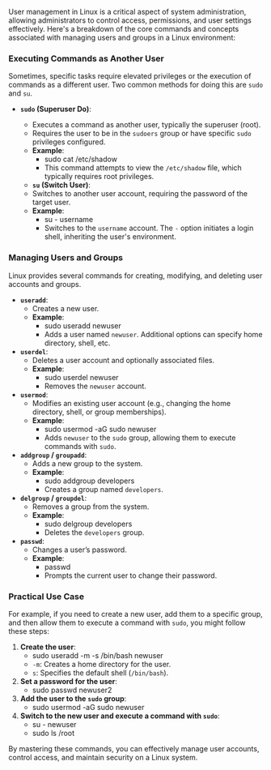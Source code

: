 User management in Linux is a critical aspect of system administration, allowing administrators to control access, permissions, and user settings effectively. Here's a breakdown of the core commands and concepts associated with managing users and groups in a Linux environment:

### **Executing Commands as Another User**

Sometimes, specific tasks require elevated privileges or the execution of commands as a different user. Two common methods for doing this are `sudo` and `su`.

- **`sudo` (Superuser Do)**:
    
    - Executes a command as another user, typically the superuser (root).
    - Requires the user to be in the `sudoers` group or have specific `sudo` privileges configured.
    - **Example**:
	    - sudo cat /etc/shadow
		- This command attempts to view the `/etc/shadow` file, which typically requires root privileges.
	- **`su` (Switch User)**:
	- Switches to another user account, requiring the password of the target user.
	- **Example**:
		- su - username
		- Switches to the `username` account. The `-` option initiates a login shell, inheriting the user's environment.

### **Managing Users and Groups**

Linux provides several commands for creating, modifying, and deleting user accounts and groups.
- **`useradd`**:
    - Creates a new user.
    - **Example**:
	    - sudo useradd newuser
		- Adds a user named `newuser`. Additional options can specify home directory, shell, etc.
- **`userdel`**:
	- Deletes a user account and optionally associated files.
	- **Example**:
		- sudo userdel newuser
		- Removes the `newuser` account.
- **`usermod`**:
	- Modifies an existing user account (e.g., changing the home directory, shell, or group memberships).
	- **Example**:
		- sudo usermod -aG sudo newuser
		- Adds `newuser` to the `sudo` group, allowing them to execute commands with `sudo`.
- **`addgroup` / `groupadd`**:
	- Adds a new group to the system.
	- **Example**:
		- sudo addgroup developers
		- Creates a group named `developers`.
- **`delgroup` / `groupdel`**:
	- Removes a group from the system.
	- **Example**:
		- sudo delgroup developers
		- Deletes the `developers` group.
- **`passwd`**:
	- Changes a user’s password.
	- **Example**:
		- passwd
		- Prompts the current user to change their password.

### **Practical Use Case**

For example, if you need to create a new user, add them to a specific group, and then allow them to execute a command with `sudo`, you might follow these steps:

1. **Create the user**:
	- sudo useradd -m -s /bin/bash newuser
	- `-m`: Creates a home directory for the user.
	- `s`: Specifies the default shell (`/bin/bash`).
2.  **Set a password for the user**:
	- sudo passwd newuser2
3. **Add the user to the `sudo` group**:
	- sudo usermod -aG sudo newuser
4. **Switch to the new user and execute a command with `sudo`**:
	- su - newuser 
	- sudo ls /root

By mastering these commands, you can effectively manage user accounts, control access, and maintain security on a Linux system.
